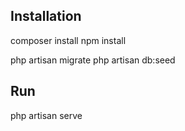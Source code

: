 ## Installation

composer install
npm install

php artisan migrate
php artisan db:seed

## Run
php artisan serve
